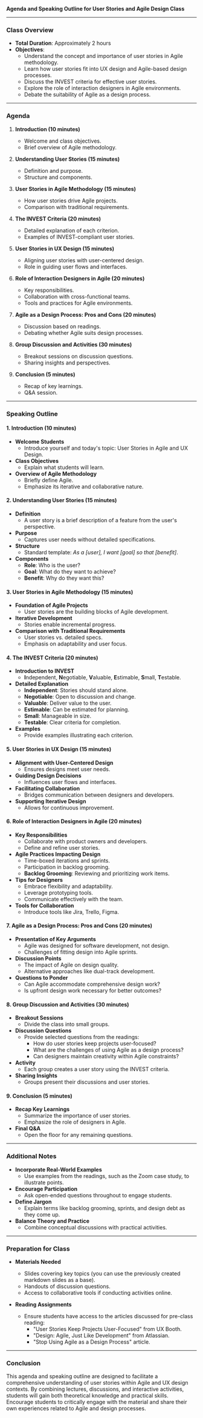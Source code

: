 **Agenda and Speaking Outline for User Stories and Agile Design Class**

---

### **Class Overview**

- **Total Duration**: Approximately 2 hours
- **Objectives**:
  - Understand the concept and importance of user stories in Agile methodology.
  - Learn how user stories fit into UX design and Agile-based design processes.
  - Discuss the INVEST criteria for effective user stories.
  - Explore the role of interaction designers in Agile environments.
  - Debate the suitability of Agile as a design process.

---

### **Agenda**

1. **Introduction (10 minutes)**
   - Welcome and class objectives.
   - Brief overview of Agile methodology.

2. **Understanding User Stories (15 minutes)**
   - Definition and purpose.
   - Structure and components.

3. **User Stories in Agile Methodology (15 minutes)**
   - How user stories drive Agile projects.
   - Comparison with traditional requirements.

4. **The INVEST Criteria (20 minutes)**
   - Detailed explanation of each criterion.
   - Examples of INVEST-compliant user stories.

5. **User Stories in UX Design (15 minutes)**
   - Aligning user stories with user-centered design.
   - Role in guiding user flows and interfaces.

6. **Role of Interaction Designers in Agile (20 minutes)**
   - Key responsibilities.
   - Collaboration with cross-functional teams.
   - Tools and practices for Agile environments.

7. **Agile as a Design Process: Pros and Cons (20 minutes)**
   - Discussion based on readings.
   - Debating whether Agile suits design processes.

8. **Group Discussion and Activities (30 minutes)**
   - Breakout sessions on discussion questions.
   - Sharing insights and perspectives.

9. **Conclusion (5 minutes)**
   - Recap of key learnings.
   - Q&A session.

---

### **Speaking Outline**

#### **1. Introduction (10 minutes)**

- **Welcome Students**
  - Introduce yourself and today's topic: User Stories in Agile and UX Design.
- **Class Objectives**
  - Explain what students will learn.
- **Overview of Agile Methodology**
  - Briefly define Agile.
  - Emphasize its iterative and collaborative nature.

#### **2. Understanding User Stories (15 minutes)**

- **Definition**
  - A user story is a brief description of a feature from the user's perspective.
- **Purpose**
  - Captures user needs without detailed specifications.
- **Structure**
  - Standard template: *As a [user], I want [goal] so that [benefit]*.
- **Components**
  - **Role**: Who is the user?
  - **Goal**: What do they want to achieve?
  - **Benefit**: Why do they want this?

#### **3. User Stories in Agile Methodology (15 minutes)**

- **Foundation of Agile Projects**
  - User stories are the building blocks of Agile development.
- **Iterative Development**
  - Stories enable incremental progress.
- **Comparison with Traditional Requirements**
  - User stories vs. detailed specs.
  - Emphasis on adaptability and user focus.

#### **4. The INVEST Criteria (20 minutes)**

- **Introduction to INVEST**
  - **I**ndependent, **N**egotiable, **V**aluable, **E**stimable, **S**mall, **T**estable.
- **Detailed Explanation**
  - **Independent**: Stories should stand alone.
  - **Negotiable**: Open to discussion and change.
  - **Valuable**: Deliver value to the user.
  - **Estimable**: Can be estimated for planning.
  - **Small**: Manageable in size.
  - **Testable**: Clear criteria for completion.
- **Examples**
  - Provide examples illustrating each criterion.

#### **5. User Stories in UX Design (15 minutes)**

- **Alignment with User-Centered Design**
  - Ensures designs meet user needs.
- **Guiding Design Decisions**
  - Influences user flows and interfaces.
- **Facilitating Collaboration**
  - Bridges communication between designers and developers.
- **Supporting Iterative Design**
  - Allows for continuous improvement.

#### **6. Role of Interaction Designers in Agile (20 minutes)**

- **Key Responsibilities**
  - Collaborate with product owners and developers.
  - Define and refine user stories.
- **Agile Practices Impacting Design**
  - Time-boxed iterations and sprints.
  - Participation in backlog grooming.
  - **Backlog Grooming**: Reviewing and prioritizing work items.
- **Tips for Designers**
  - Embrace flexibility and adaptability.
  - Leverage prototyping tools.
  - Communicate effectively with the team.
- **Tools for Collaboration**
  - Introduce tools like Jira, Trello, Figma.

#### **7. Agile as a Design Process: Pros and Cons (20 minutes)**

- **Presentation of Key Arguments**
  - Agile was designed for software development, not design.
  - Challenges of fitting design into Agile sprints.
- **Discussion Points**
  - The impact of Agile on design quality.
  - Alternative approaches like dual-track development.
- **Questions to Ponder**
  - Can Agile accommodate comprehensive design work?
  - Is upfront design work necessary for better outcomes?

#### **8. Group Discussion and Activities (30 minutes)**

- **Breakout Sessions**
  - Divide the class into small groups.
- **Discussion Questions**
  - Provide selected questions from the readings:
    - How do user stories keep projects user-focused?
    - What are the challenges of using Agile as a design process?
    - Can designers maintain creativity within Agile constraints?
- **Activity**
  - Each group creates a user story using the INVEST criteria.
- **Sharing Insights**
  - Groups present their discussions and user stories.

#### **9. Conclusion (5 minutes)**

- **Recap Key Learnings**
  - Summarize the importance of user stories.
  - Emphasize the role of designers in Agile.
- **Final Q&A**
  - Open the floor for any remaining questions.

---

### **Additional Notes**

- **Incorporate Real-World Examples**
  - Use examples from the readings, such as the Zoom case study, to illustrate points.
- **Encourage Participation**
  - Ask open-ended questions throughout to engage students.
- **Define Jargon**
  - Explain terms like backlog grooming, sprints, and design debt as they come up.
- **Balance Theory and Practice**
  - Combine conceptual discussions with practical activities.

---

### **Preparation for Class**

- **Materials Needed**
  - Slides covering key topics (you can use the previously created markdown slides as a base).
  - Handouts of discussion questions.
  - Access to collaborative tools if conducting activities online.

- **Reading Assignments**
  - Ensure students have access to the articles discussed for pre-class reading:
    - "User Stories Keep Projects User-Focused" from UX Booth.
    - "Design: Agile, Just Like Development" from Atlassian.
    - "Stop Using Agile as a Design Process" article.

---

### **Conclusion**

This agenda and speaking outline are designed to facilitate a comprehensive understanding of user stories within Agile and UX design contexts. By combining lectures, discussions, and interactive activities, students will gain both theoretical knowledge and practical skills. Encourage students to critically engage with the material and share their own experiences related to Agile and design processes.

